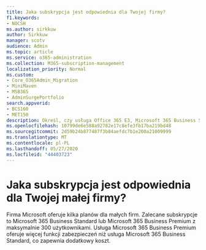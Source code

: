 ```yaml
---
title: Jaka subskrypcja jest odpowiednia dla Twojej firmy?
f1.keywords:
- NOCSH
ms.author: sirkkuw
author: Sirkkuw
manager: scotv
audience: Admin
ms.topic: article
ms.service: o365-administration
ms.collection: M365-subscription-management
localization_priority: Normal
ms.custom:
- Core_O365Admin_Migration
- MiniMaven
- MSB365
- AdminSurgePortfolio
search.appverid:
- BCS160
- MET150
description: Określ, czy usługa Office 365 E3, Microsoft 365 Business Standard lub Microsoft 365 Business Premium jest odpowiednia dla Twojej firmy.
ms.openlocfilehash: 10799de6e588a92782e17c8efe3fb17ba219bd48
ms.sourcegitcommit: 2d59b24b877487f3b84aefdc7b1e200a21009999
ms.translationtype: MT
ms.contentlocale: pl-PL
ms.lasthandoff: 05/27/2020
ms.locfileid: "44403723"
---
```

# <a name="what-subscription-is-right-for-your-small-business"></a>Jaka subskrypcja jest odpowiednia dla Twojej małej firmy?

Firma Microsoft oferuje kilka planów dla małych firm. Zalecane subskrypcje to Microsoft 365 Business Standard lub Microsoft 365 Business Premium z maksymalnie 300 użytkownikami. Usługa Microsoft 365 Business Premium oferuje więcej funkcji zabezpieczeń niż usługa Microsoft 365 Business Standard, co zapewnia dodatkowy koszt.

